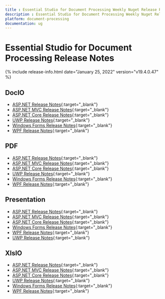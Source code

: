 ```yaml
---
title : Essential Studio for Document Processing Weekly Nuget Release Release Notes  
description : Essential Studio for Document Processing Weekly Nuget Release Release Notes  
platform: document-processing
documentation: ug
---
```


# Essential Studio for Document Processing  Release Notes  

{% include release-info.html date="January 25, 2022" version="v19.4.0.47" %} 

## DocIO

* [ASP.NET Release Notes](/aspnet/release-notes/v19.4.0.47#docio){:target="_blank"}
* [ASP.NET MVC Release Notes](/aspnetmvc/release-notes/v19.4.0.47#docio){:target="_blank"}
* [ASP.NET Core Release Notes](/aspnet-core/release-notes/v19.4.0.47#docio){:target="_blank"}
* [UWP Release Notes](/uwp/release-notes/v19.4.0.47#docio){:target="_blank"}
* [Windows Forms Release Notes](/windowsforms/release-notes/v19.4.0.47#docio){:target="_blank"}
* [WPF Release Notes](/wpf/release-notes/v19.4.0.47#docio){:target="_blank"}


## PDF

* [ASP.NET Release Notes](/aspnet/release-notes/v19.4.0.47#pdf){:target="_blank"}
* [ASP.NET MVC Release Notes](/aspnetmvc/release-notes/v19.4.0.47#pdf){:target="_blank"}
* [ASP.NET Core Release Notes](/aspnet-core/release-notes/v19.4.0.47#pdf){:target="_blank"}
* [UWP Release Notes](/uwp/release-notes/v19.4.0.47#pdf){:target="_blank"}
* [Windows Forms Release Notes](/windowsforms/release-notes/v19.4.0.47#pdf){:target="_blank"}
* [WPF Release Notes](/wpf/release-notes/v19.4.0.47#pdf){:target="_blank"}


## Presentation

* [ASP.NET Release Notes](/aspnet/release-notes/v19.4.0.47#presentation){:target="_blank"}
* [ASP.NET MVC Release Notes](/aspnetmvc/release-notes/v19.4.0.47#presentation){:target="_blank"}
* [ASP.NET Core Release Notes](/aspnet-core/release-notes/v19.4.0.47#presentation){:target="_blank"}
* [Windows Forms Release Notes](/windowsforms/release-notes/v19.4.0.47#presentation){:target="_blank"}
* [WPF Release Notes](/wpf/release-notes/v19.4.0.47#presentation){:target="_blank"}
* [UWP Release Notes](/uwp/release-notes/v19.4.0.47#presentation){:target="_blank"}


## XlsIO

* [ASP.NET Release Notes](/aspnet/release-notes/v19.4.0.47#xlsio){:target="_blank"}
* [ASP.NET MVC Release Notes](/aspnetmvc/release-notes/v19.4.0.47#xlsio){:target="_blank"}
* [ASP.NET Core Release Notes](/aspnet-core/release-notes/v19.4.0.47#xlsio){:target="_blank"}
* [UWP Release Notes](/uwp/release-notes/v19.4.0.47#xlsio){:target="_blank"}
* [Windows Forms Release Notes](/windowsforms/release-notes/v19.4.0.47#xlsio){:target="_blank"}
* [WPF Release Notes](/wpf/release-notes/v19.4.0.47#xlsio){:target="_blank"}